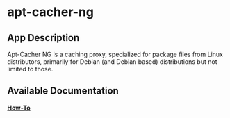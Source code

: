 # apt-cacher-ng

## App Description

Apt-Cacher NG is a caching proxy, specialized for package files from Linux distributors, primarily for Debian (and Debian based) distributions but not limited to those.

## Available Documentation

[**How-To**](charts/stable/apt-cacher-ng/how-to)

